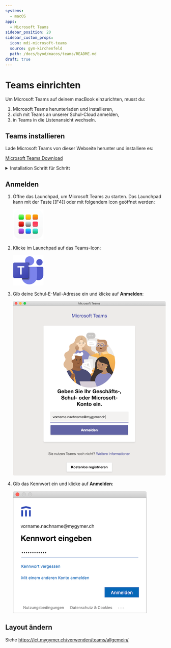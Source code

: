 ```yaml
---
systems:
  - macOS
apps:
  - Microsoft Teams
sidebar_position: 20
sidebar_custom_props:
  icon: mdi-microsoft-teams
  source: gym-kirchenfeld
  path: /docs/byod/macos/teams/README.md
draft: true
---
```


# Teams einrichten



Um Microsoft Teams auf deinem macBook einzurichten, musst du:

1. Microsoft Teams herunterladen und installieren,
2. dich mit Teams an unserer Schul-Cloud anmelden,
3. in Teams in die Listenansicht wechseln.


## Teams installieren

Lade Microsoft Teams von dieser Webseite herunter und installiere es:

[Microsoft Teams Download](https://www.microsoft.com/de-ch/microsoft-365/microsoft-teams/download-app)

<details>
<summary>Installation Schritt für Schritt</summary>

1. Installiere Microsoft Teams. Klicke hier auf __Fortfahren__:

    ![](./teams-install-1.png)

2. Wähle _Für alle Benutzer an diesem Computer installieren_ und klicke anschliessend auf __Fortfahren__:

    ![](./teams-install-2.png)

3. Klicke auf __Installieren__:

    ![](./teams-install-3.png)

4. Bestätige die Installation mit deinem Fingerabdruck oder klicke auf __Passwort verwenden…__:

    ![](./confirm-installation.png)

5. Klicke auf __Schließen__, anschliessend auf __In den Papierkorb legen__:

    ![](./teams-install-4.png)

</details>

## Anmelden

1. Öffne das Launchpad, um Microsoft Teams zu starten. Das Launchpad kann mit der Taste [[F4]] oder mit folgendem Icon geöffnet werden:

    ![](./launchpad-icon.png)

2. Klicke im Launchpad auf das Teams-Icon:

    ![](./microsoft-teams-icon.png)

3. Gib deine Schul-E-Mail-Adresse ein und klicke auf __Anmelden__:

    ![](./teams-login-1.png)

4. Gib das Kennwort ein und klicke auf __Anmelden__:

    ![](./teams-login-2.png)


## Layout ändern

Siehe https://ict.mygymer.ch/verwenden/teams/allgemein/
